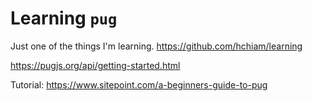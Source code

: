 # Learning `pug`

Just one of the things I'm learning. <https://github.com/hchiam/learning>

<https://pugjs.org/api/getting-started.html>

Tutorial: <https://www.sitepoint.com/a-beginners-guide-to-pug>
